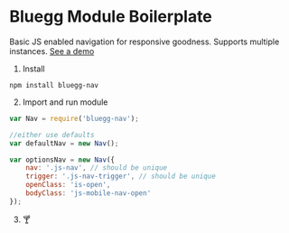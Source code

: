 # Bluegg Module Boilerplate

Basic JS enabled navigation for responsive goodness. Supports multiple instances. [See a demo](http://codepen.io/matthewbeta/pen/dpbNbK)

1. Install
```shell
npm install bluegg-nav
```

2. Import and run module
```js
var Nav = require('bluegg-nav');

//either use defaults
var defaultNav = new Nav();

var optionsNav = new Nav({
	nav: '.js-nav', // should be unique
	trigger: '.js-nav-trigger', // should be unique
	openClass: 'is-open',
	bodyClass: 'js-mobile-nav-open'
});
```

3. 🍸
